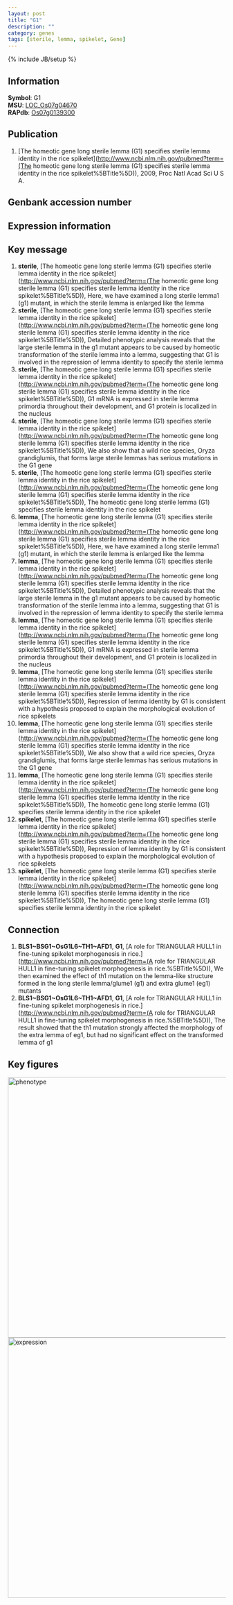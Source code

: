 ```yaml
---
layout: post
title: "G1"
description: ""
category: genes
tags: [sterile, lemma, spikelet, Gene]
---
```

{% include JB/setup %}

## Information
__Symbol__: G1  
__MSU__: [LOC_Os07g04670](http://rice.plantbiology.msu.edu/cgi-bin/ORF_infopage.cgi?orf=LOC_Os07g04670)  
__RAPdb__: [Os07g0139300](http://rapdb.dna.affrc.go.jp/viewer/gbrowse_details/irgsp1?name=Os07g0139300)  

## Publication
1. [The homeotic gene long sterile lemma (G1) specifies sterile lemma identity in the rice spikelet](http://www.ncbi.nlm.nih.gov/pubmed?term=(The homeotic gene long sterile lemma (G1) specifies sterile lemma identity in the rice spikelet%5BTitle%5D)), 2009, Proc Natl Acad Sci U S A.

## Genbank accession number

## Expression information

## Key message
1. __sterile__, [The homeotic gene long sterile lemma (G1) specifies sterile lemma identity in the rice spikelet](http://www.ncbi.nlm.nih.gov/pubmed?term=(The homeotic gene long sterile lemma (G1) specifies sterile lemma identity in the rice spikelet%5BTitle%5D)),  Here, we have examined a long sterile lemma1 (g1) mutant, in which the sterile lemma is enlarged like the lemma
2. __sterile__, [The homeotic gene long sterile lemma (G1) specifies sterile lemma identity in the rice spikelet](http://www.ncbi.nlm.nih.gov/pubmed?term=(The homeotic gene long sterile lemma (G1) specifies sterile lemma identity in the rice spikelet%5BTitle%5D)),  Detailed phenotypic analysis reveals that the large sterile lemma in the g1 mutant appears to be caused by homeotic transformation of the sterile lemma into a lemma, suggesting that G1 is involved in the repression of lemma identity to specify the sterile lemma
3. __sterile__, [The homeotic gene long sterile lemma (G1) specifies sterile lemma identity in the rice spikelet](http://www.ncbi.nlm.nih.gov/pubmed?term=(The homeotic gene long sterile lemma (G1) specifies sterile lemma identity in the rice spikelet%5BTitle%5D)),  G1 mRNA is expressed in sterile lemma primordia throughout their development, and G1 protein is localized in the nucleus
4. __sterile__, [The homeotic gene long sterile lemma (G1) specifies sterile lemma identity in the rice spikelet](http://www.ncbi.nlm.nih.gov/pubmed?term=(The homeotic gene long sterile lemma (G1) specifies sterile lemma identity in the rice spikelet%5BTitle%5D)),  We also show that a wild rice species, Oryza grandiglumis, that forms large sterile lemmas has serious mutations in the G1 gene
5. __sterile__, [The homeotic gene long sterile lemma (G1) specifies sterile lemma identity in the rice spikelet](http://www.ncbi.nlm.nih.gov/pubmed?term=(The homeotic gene long sterile lemma (G1) specifies sterile lemma identity in the rice spikelet%5BTitle%5D)), The homeotic gene long sterile lemma (G1) specifies sterile lemma identity in the rice spikelet
6. __lemma__, [The homeotic gene long sterile lemma (G1) specifies sterile lemma identity in the rice spikelet](http://www.ncbi.nlm.nih.gov/pubmed?term=(The homeotic gene long sterile lemma (G1) specifies sterile lemma identity in the rice spikelet%5BTitle%5D)),  Here, we have examined a long sterile lemma1 (g1) mutant, in which the sterile lemma is enlarged like the lemma
7. __lemma__, [The homeotic gene long sterile lemma (G1) specifies sterile lemma identity in the rice spikelet](http://www.ncbi.nlm.nih.gov/pubmed?term=(The homeotic gene long sterile lemma (G1) specifies sterile lemma identity in the rice spikelet%5BTitle%5D)),  Detailed phenotypic analysis reveals that the large sterile lemma in the g1 mutant appears to be caused by homeotic transformation of the sterile lemma into a lemma, suggesting that G1 is involved in the repression of lemma identity to specify the sterile lemma
8. __lemma__, [The homeotic gene long sterile lemma (G1) specifies sterile lemma identity in the rice spikelet](http://www.ncbi.nlm.nih.gov/pubmed?term=(The homeotic gene long sterile lemma (G1) specifies sterile lemma identity in the rice spikelet%5BTitle%5D)),  G1 mRNA is expressed in sterile lemma primordia throughout their development, and G1 protein is localized in the nucleus
9. __lemma__, [The homeotic gene long sterile lemma (G1) specifies sterile lemma identity in the rice spikelet](http://www.ncbi.nlm.nih.gov/pubmed?term=(The homeotic gene long sterile lemma (G1) specifies sterile lemma identity in the rice spikelet%5BTitle%5D)),  Repression of lemma identity by G1 is consistent with a hypothesis proposed to explain the morphological evolution of rice spikelets
10. __lemma__, [The homeotic gene long sterile lemma (G1) specifies sterile lemma identity in the rice spikelet](http://www.ncbi.nlm.nih.gov/pubmed?term=(The homeotic gene long sterile lemma (G1) specifies sterile lemma identity in the rice spikelet%5BTitle%5D)),  We also show that a wild rice species, Oryza grandiglumis, that forms large sterile lemmas has serious mutations in the G1 gene
11. __lemma__, [The homeotic gene long sterile lemma (G1) specifies sterile lemma identity in the rice spikelet](http://www.ncbi.nlm.nih.gov/pubmed?term=(The homeotic gene long sterile lemma (G1) specifies sterile lemma identity in the rice spikelet%5BTitle%5D)), The homeotic gene long sterile lemma (G1) specifies sterile lemma identity in the rice spikelet
12. __spikelet__, [The homeotic gene long sterile lemma (G1) specifies sterile lemma identity in the rice spikelet](http://www.ncbi.nlm.nih.gov/pubmed?term=(The homeotic gene long sterile lemma (G1) specifies sterile lemma identity in the rice spikelet%5BTitle%5D)),  Repression of lemma identity by G1 is consistent with a hypothesis proposed to explain the morphological evolution of rice spikelets
13. __spikelet__, [The homeotic gene long sterile lemma (G1) specifies sterile lemma identity in the rice spikelet](http://www.ncbi.nlm.nih.gov/pubmed?term=(The homeotic gene long sterile lemma (G1) specifies sterile lemma identity in the rice spikelet%5BTitle%5D)), The homeotic gene long sterile lemma (G1) specifies sterile lemma identity in the rice spikelet

## Connection
1. __BLS1~BSG1~OsG1L6~TH1~AFD1__, __G1__, [A role for TRIANGULAR HULL1 in fine-tuning spikelet morphogenesis in rice.](http://www.ncbi.nlm.nih.gov/pubmed?term=(A role for TRIANGULAR HULL1 in fine-tuning spikelet morphogenesis in rice.%5BTitle%5D)),  We then examined the effect of th1 mutation on the lemma-like structure formed in the long sterile lemma/glume1 (g1) and extra glume1 (eg1) mutants
2. __BLS1~BSG1~OsG1L6~TH1~AFD1__, __G1__, [A role for TRIANGULAR HULL1 in fine-tuning spikelet morphogenesis in rice.](http://www.ncbi.nlm.nih.gov/pubmed?term=(A role for TRIANGULAR HULL1 in fine-tuning spikelet morphogenesis in rice.%5BTitle%5D)),  The result showed that the th1 mutation strongly affected the morphology of the extra lemma of eg1, but had no significant effect on the transformed lemma of g1

## Key figures
<img src="http://ricencode.github.io/images/G1.pheno.png" alt="phenotype"  style="width: 600px;"/>

<img src="http://ricencode.github.io/images/G1.exp.png" alt="expression"  style="width: 600px;"/>


